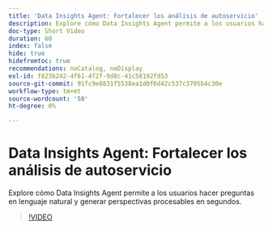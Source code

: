 ```yaml
---
title: 'Data Insights Agent: Fortalecer los análisis de autoservicio'
description: Explore cómo Data Insights Agent permite a los usuarios hacer preguntas en lenguaje natural y generar perspectivas procesables en segundos.
doc-type: Short Video
duration: 60
index: false
hide: true
hidefromtoc: true
recommendations: noCatalog, noDisplay
exl-id: f823b242-4f61-4f2f-9d8c-41c58192fd53
source-git-commit: 91fc9e0831f5538ea1d0f6d42c537c3705b4c30e
workflow-type: tm+mt
source-wordcount: '50'
ht-degree: 0%

---
```


# Data Insights Agent: Fortalecer los análisis de autoservicio

Explore cómo Data Insights Agent permite a los usuarios hacer preguntas en lenguaje natural y generar perspectivas procesables en segundos.

<!-- 62_S106_3442453_59_data-insights-agent-empowering-selfservice-analytics -->
>[!VIDEO](https://video.tv.adobe.com/v/3458304/?learn=on&enablevpops=true)
